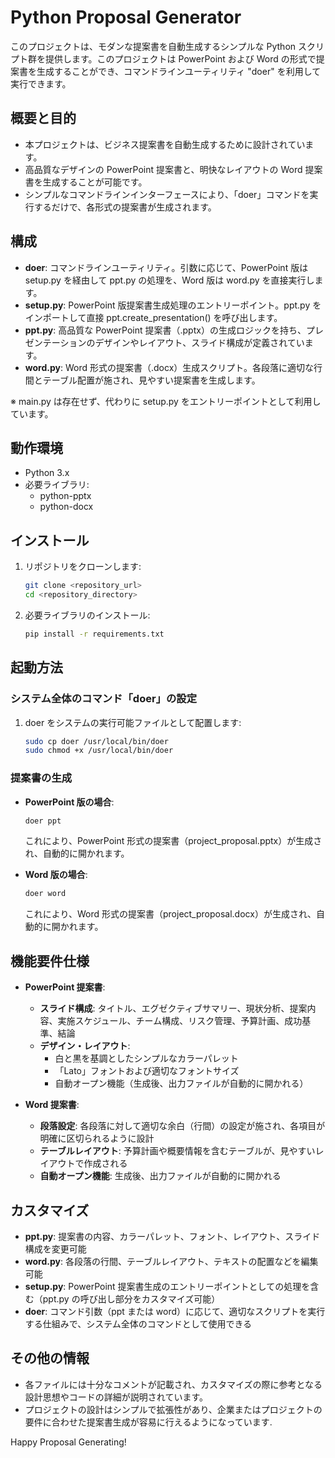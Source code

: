 # Python Proposal Generator

このプロジェクトは、モダンな提案書を自動生成するシンプルな Python スクリプト群を提供します。このプロジェクトは PowerPoint および Word の形式で提案書を生成することができ、コマンドラインユーティリティ "doer" を利用して実行できます。

## 概要と目的

- 本プロジェクトは、ビジネス提案書を自動生成するために設計されています。
- 高品質なデザインの PowerPoint 提案書と、明快なレイアウトの Word 提案書を生成することが可能です。
- シンプルなコマンドラインインターフェースにより、「doer」コマンドを実行するだけで、各形式の提案書が生成されます。

## 構成

- **doer**: コマンドラインユーティリティ。引数に応じて、PowerPoint 版は setup.py を経由して ppt.py の処理を、Word 版は word.py を直接実行します。
- **setup.py**: PowerPoint 版提案書生成処理のエントリーポイント。ppt.py をインポートして直接 ppt.create_presentation() を呼び出します。
- **ppt.py**: 高品質な PowerPoint 提案書（.pptx）の生成ロジックを持ち、プレゼンテーションのデザインやレイアウト、スライド構成が定義されています。
- **word.py**: Word 形式の提案書（.docx）生成スクリプト。各段落に適切な行間とテーブル配置が施され、見やすい提案書を生成します。

※ main.py は存在せず、代わりに setup.py をエントリーポイントとして利用しています。

## 動作環境

- Python 3.x
- 必要ライブラリ:
  - python-pptx
  - python-docx

## インストール

1. リポジトリをクローンします:
   ```bash
   git clone <repository_url>
   cd <repository_directory>
   ```
2. 必要ライブラリのインストール:
   ```bash
   pip install -r requirements.txt
   ```

## 起動方法

### システム全体のコマンド「doer」の設定
1. doer をシステムの実行可能ファイルとして配置します:
   ```bash
   sudo cp doer /usr/local/bin/doer
   sudo chmod +x /usr/local/bin/doer
   ```

### 提案書の生成

- **PowerPoint 版の場合**:
   ```bash
   doer ppt
   ```
   これにより、PowerPoint 形式の提案書（project_proposal.pptx）が生成され、自動的に開かれます。

- **Word 版の場合**:
   ```bash
   doer word
   ```
   これにより、Word 形式の提案書（project_proposal.docx）が生成され、自動的に開かれます。

## 機能要件仕様

- **PowerPoint 提案書**:
  - **スライド構成**: タイトル、エグゼクティブサマリー、現状分析、提案内容、実施スケジュール、チーム構成、リスク管理、予算計画、成功基準、結論
  - **デザイン・レイアウト**:
    - 白と黒を基調としたシンプルなカラーパレット
    - 「Lato」フォントおよび適切なフォントサイズ
    - 自動オープン機能（生成後、出力ファイルが自動的に開かれる）

- **Word 提案書**:
  - **段落設定**: 各段落に対して適切な余白（行間）の設定が施され、各項目が明確に区切られるように設計
  - **テーブルレイアウト**: 予算計画や概要情報を含むテーブルが、見やすいレイアウトで作成される
  - **自動オープン機能**: 生成後、出力ファイルが自動的に開かれる

## カスタマイズ

- **ppt.py**: 提案書の内容、カラーパレット、フォント、レイアウト、スライド構成を変更可能
- **word.py**: 各段落の行間、テーブルレイアウト、テキストの配置などを編集可能
- **setup.py**: PowerPoint 提案書生成のエントリーポイントとしての処理を含む（ppt.py の呼び出し部分をカスタマイズ可能）
- **doer**: コマンド引数（ppt または word）に応じて、適切なスクリプトを実行する仕組みで、システム全体のコマンドとして使用できる

## その他の情報

- 各ファイルには十分なコメントが記載され、カスタマイズの際に参考となる設計思想やコードの詳細が説明されています。
- プロジェクトの設計はシンプルで拡張性があり、企業またはプロジェクトの要件に合わせた提案書生成が容易に行えるようになっています.

Happy Proposal Generating!